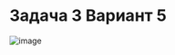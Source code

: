 # Задача 3 Вариант 5
![image](https://user-images.githubusercontent.com/90615128/171016393-a4b6a652-a4a8-4e4a-9a70-a6860af352c0.png)
